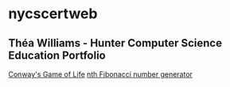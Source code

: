 # nycscertweb

## Théa Williams - Hunter Computer Science Education Portfolio

[Conway's Game of Life](https://github.com/hunter-teacher-cert/cohort-3-summer-work-theawilliams19/blob/master/programming/3/Cgol.java)
[nth Fibonacci number generator](https://github.com/hunter-teacher-cert/cohort-3-summer-work-theawilliams19/blob/master/programming/5/Fib.java)
